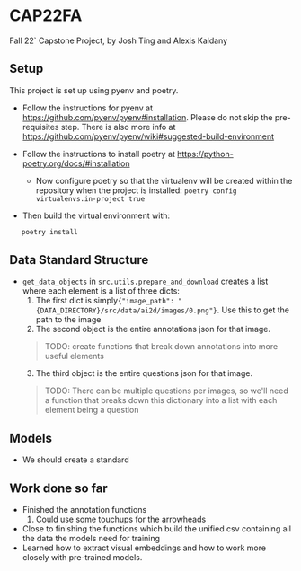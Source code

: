 # CAP22FA
Fall 22` Capstone Project, by Josh Ting and Alexis Kaldany


## Setup

This project is set up using pyenv and poetry.

- Follow the instructions for pyenv at https://github.com/pyenv/pyenv#installation. Please do not skip the
  pre-requisites step. There is also more info at https://github.com/pyenv/pyenv/wiki#suggested-build-environment 
- Follow the instructions to install poetry at https://python-poetry.org/docs/#installation
  - Now configure poetry so that the virtualenv will be created within the repository when the project is installed:
    `poetry config virtualenvs.in-project true`

- Then build the virtual environment with:

```bash
   poetry install
```

## Data Standard Structure

- `get_data_objects` in `src.utils.prepare_and_download` creates a list where each element is a list of three dicts:
    1. The first dict is simply`{"image_path": "{DATA_DIRECTORY}/src/data/ai2d/images/0.png"}`. Use this to get the path to the image
    2. The second object is the entire annotations json for that image.
    >TODO: create functions that break down annotations into more useful elements
    3. The third object is the entire questions json for that image.
    >TODO: There can be multiple questions per images, so we'll need a function that breaks down this dictionary into a list with each element being a question 

## Models

- We should create a standard


## Work done so far

- Finished the annotation functions
  1. Could use some touchups for the arrowheads
- Close to finishing the functions which build the unified csv containing all the data the models need for training
- Learned how to extract visual embeddings and how to work more closely with pre-trained models.
